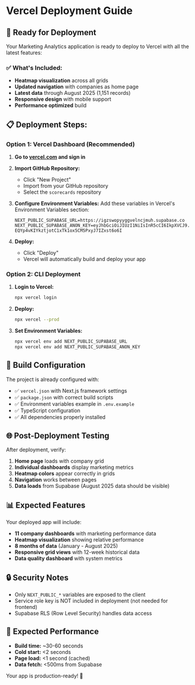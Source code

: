 # Vercel Deployment Guide

## 🚀 Ready for Deployment

Your Marketing Analytics application is ready to deploy to Vercel with all the latest features:

### ✅ **What's Included:**
- **Heatmap visualization** across all grids
- **Updated navigation** with companies as home page
- **Latest data** through August 2025 (1,151 records)
- **Responsive design** with mobile support
- **Performance optimized** build

## 📋 **Deployment Steps:**

### **Option 1: Vercel Dashboard (Recommended)**

1. **Go to [vercel.com](https://vercel.com) and sign in**

2. **Import GitHub Repository:**
   - Click "New Project"
   - Import from your GitHub repository
   - Select the `scorecards` repository

3. **Configure Environment Variables:**
   Add these variables in Vercel's Environment Variables section:
   ```
   NEXT_PUBLIC_SUPABASE_URL=https://igzswopyyggvelncjmuh.supabase.co
   NEXT_PUBLIC_SUPABASE_ANON_KEY=eyJhbGciOiJIUzI1NiIsInR5cCI6IkpXVCJ9.eyJpc3MiOiJzdXBhYmFzZSIsInJlZiI6ImlnenN3b3B5eWdndmVsbmNqbXVoIiwicm9sZSI6ImFub24iLCJpYXQiOjE3NTQwMTMxMzAsImV4cCI6MjA2OTU4OTEzMH0.g-EQYp4vKIYkztjotC1xTk1ox5CM5PxyJ7IZxst6o6I
   ```

4. **Deploy:**
   - Click "Deploy"
   - Vercel will automatically build and deploy your app

### **Option 2: CLI Deployment**

1. **Login to Vercel:**
   ```bash
   npx vercel login
   ```

2. **Deploy:**
   ```bash
   npx vercel --prod
   ```

3. **Set Environment Variables:**
   ```bash
   npx vercel env add NEXT_PUBLIC_SUPABASE_URL
   npx vercel env add NEXT_PUBLIC_SUPABASE_ANON_KEY
   ```

## 🔧 **Build Configuration**

The project is already configured with:
- ✅ `vercel.json` with Next.js framework settings
- ✅ `package.json` with correct build scripts
- ✅ Environment variables example in `.env.example`
- ✅ TypeScript configuration
- ✅ All dependencies properly installed

## 🌐 **Post-Deployment Testing**

After deployment, verify:
1. **Home page** loads with company grid
2. **Individual dashboards** display marketing metrics
3. **Heatmap colors** appear correctly in grids
4. **Navigation** works between pages
5. **Data loads** from Supabase (August 2025 data should be visible)

## 📊 **Expected Features**

Your deployed app will include:
- **11 company dashboards** with marketing performance data
- **Heatmap visualization** showing relative performance
- **8 months of data** (January - August 2025)
- **Responsive grid views** with 12-week historical data
- **Data quality dashboard** with system metrics

## 🔒 **Security Notes**

- Only `NEXT_PUBLIC_*` variables are exposed to the client
- Service role key is NOT included in deployment (not needed for frontend)
- Supabase RLS (Row Level Security) handles data access

## 🎯 **Expected Performance**

- **Build time:** ~30-60 seconds
- **Cold start:** <2 seconds
- **Page load:** <1 second (cached)
- **Data fetch:** <500ms from Supabase

Your app is production-ready! 🚀